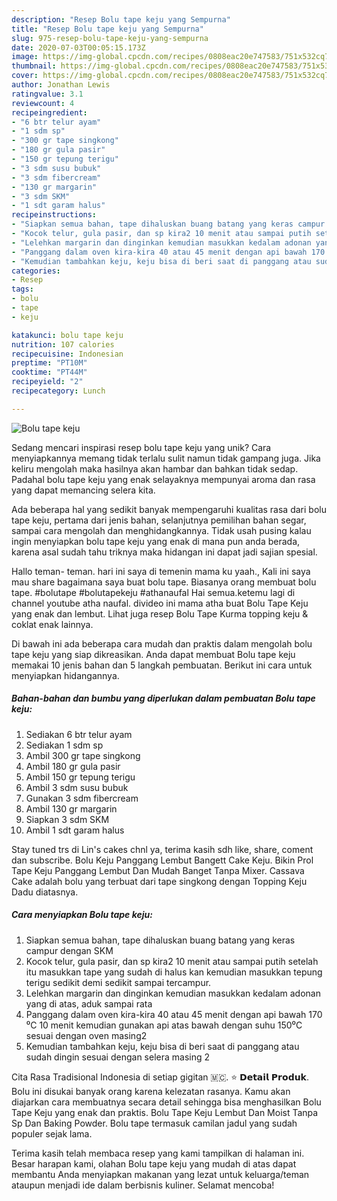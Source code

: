 ```yaml
---
description: "Resep Bolu tape keju yang Sempurna"
title: "Resep Bolu tape keju yang Sempurna"
slug: 975-resep-bolu-tape-keju-yang-sempurna
date: 2020-07-03T00:05:15.173Z
image: https://img-global.cpcdn.com/recipes/0808eac20e747583/751x532cq70/bolu-tape-keju-foto-resep-utama.jpg
thumbnail: https://img-global.cpcdn.com/recipes/0808eac20e747583/751x532cq70/bolu-tape-keju-foto-resep-utama.jpg
cover: https://img-global.cpcdn.com/recipes/0808eac20e747583/751x532cq70/bolu-tape-keju-foto-resep-utama.jpg
author: Jonathan Lewis
ratingvalue: 3.1
reviewcount: 4
recipeingredient:
- "6 btr telur ayam"
- "1 sdm sp"
- "300 gr tape singkong"
- "180 gr gula pasir"
- "150 gr tepung terigu"
- "3 sdm susu bubuk"
- "3 sdm fibercream"
- "130 gr margarin"
- "3 sdm SKM"
- "1 sdt garam halus"
recipeinstructions:
- "Siapkan semua bahan, tape dihaluskan buang batang yang keras campur dengan SKM"
- "Kocok telur, gula pasir, dan sp kira2 10 menit atau sampai putih setelah itu masukkan tape yang sudah di halus kan kemudian masukkan tepung terigu sedikit demi sedikit sampai tercampur."
- "Lelehkan margarin dan dinginkan kemudian masukkan kedalam adonan yang di atas, aduk sampai rata"
- "Panggang dalam oven kira-kira 40 atau 45 menit dengan api bawah 170 ⁰C 10 menit kemudian gunakan api atas bawah dengan suhu 150⁰C sesuai dengan oven masing2"
- "Kemudian tambahkan keju, keju bisa di beri saat di panggang atau sudah dingin sesuai dengan selera masing 2"
categories:
- Resep
tags:
- bolu
- tape
- keju

katakunci: bolu tape keju 
nutrition: 107 calories
recipecuisine: Indonesian
preptime: "PT10M"
cooktime: "PT44M"
recipeyield: "2"
recipecategory: Lunch

---
```



![Bolu tape keju](https://img-global.cpcdn.com/recipes/0808eac20e747583/751x532cq70/bolu-tape-keju-foto-resep-utama.jpg)

Sedang mencari inspirasi resep bolu tape keju yang unik? Cara menyiapkannya memang tidak terlalu sulit namun tidak gampang juga. Jika keliru mengolah maka hasilnya akan hambar dan bahkan tidak sedap. Padahal bolu tape keju yang enak selayaknya mempunyai aroma dan rasa yang dapat memancing selera kita.

Ada beberapa hal yang sedikit banyak mempengaruhi kualitas rasa dari bolu tape keju, pertama dari jenis bahan, selanjutnya pemilihan bahan segar, sampai cara mengolah dan menghidangkannya. Tidak usah pusing kalau ingin menyiapkan bolu tape keju yang enak di mana pun anda berada, karena asal sudah tahu triknya maka hidangan ini dapat jadi sajian spesial.

Hallo teman- teman. hari ini saya di temenin mama ku yaah., Kali ini saya mau share bagaimana saya buat bolu tape. Biasanya orang membuat bolu tape. #bolutape #bolutapekeju #athanaufal Hai semua.ketemu lagi di channel youtube atha naufal. divideo ini mama atha buat Bolu Tape Keju yang enak dan lembut. Lihat juga resep Bolu Tape Kurma topping keju &amp; coklat enak lainnya.


Di bawah ini ada beberapa cara mudah dan praktis dalam mengolah bolu tape keju yang siap dikreasikan. Anda dapat membuat Bolu tape keju memakai 10 jenis bahan dan 5 langkah pembuatan. Berikut ini cara untuk menyiapkan hidangannya.

<!--inarticleads1-->

##### Bahan-bahan dan bumbu yang diperlukan dalam pembuatan Bolu tape keju:

1. Sediakan 6 btr telur ayam
1. Sediakan 1 sdm sp
1. Ambil 300 gr tape singkong
1. Ambil 180 gr gula pasir
1. Ambil 150 gr tepung terigu
1. Ambil 3 sdm susu bubuk
1. Gunakan 3 sdm fibercream
1. Ambil 130 gr margarin
1. Siapkan 3 sdm SKM
1. Ambil 1 sdt garam halus


Stay tuned trs di Lin&#39;s cakes chnl ya, terima kasih sdh like, share, coment dan subscribe. Bolu Keju Panggang Lembut Bangett Cake Keju. Bikin Prol Tape Keju Panggang Lembut Dan Mudah Banget Tanpa Mixer. Cassava Cake adalah bolu yang terbuat dari tape singkong dengan Topping Keju Dadu diatasnya. 

<!--inarticleads2-->

##### Cara menyiapkan Bolu tape keju:

1. Siapkan semua bahan, tape dihaluskan buang batang yang keras campur dengan SKM
1. Kocok telur, gula pasir, dan sp kira2 10 menit atau sampai putih setelah itu masukkan tape yang sudah di halus kan kemudian masukkan tepung terigu sedikit demi sedikit sampai tercampur.
1. Lelehkan margarin dan dinginkan kemudian masukkan kedalam adonan yang di atas, aduk sampai rata
1. Panggang dalam oven kira-kira 40 atau 45 menit dengan api bawah 170 ⁰C 10 menit kemudian gunakan api atas bawah dengan suhu 150⁰C sesuai dengan oven masing2
1. Kemudian tambahkan keju, keju bisa di beri saat di panggang atau sudah dingin sesuai dengan selera masing 2


Cita Rasa Tradisional Indonesia di setiap gigitan 🇲🇨. ⭐ 𝗗𝗲𝘁𝗮𝗶𝗹 𝗣𝗿𝗼𝗱𝘂𝗸. Bolu ini disukai banyak orang karena kelezatan rasanya. Kamu akan diajarkan cara membuatnya secara detail sehingga bisa menghasilkan Bolu Tape Keju yang enak dan praktis. Bolu Tape Keju Lembut Dan Moist Tanpa Sp Dan Baking Powder. Bolu tape termasuk camilan jadul yang sudah populer sejak lama. 

Terima kasih telah membaca resep yang kami tampilkan di halaman ini. Besar harapan kami, olahan Bolu tape keju yang mudah di atas dapat membantu Anda menyiapkan makanan yang lezat untuk keluarga/teman ataupun menjadi ide dalam berbisnis kuliner. Selamat mencoba!
